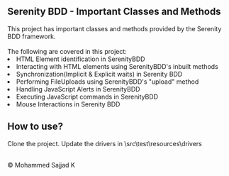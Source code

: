 <h2>Serenity BDD - Important Classes and Methods</h2>
This project has important classes and methods provided by the Serenity BDD framework.
<br><br>
The following are covered in this project:
<li>HTML Element identification in SerenityBDD</li>
<li>Interacting with HTML elements using SerenityBDD's inbuilt methods</li>
<li>Synchronization(Implicit & Explicit waits) in Serenity BDD
<li>Performing FileUploads using SerenityBDD's "upload" method
<li>Handling JavaScript Alerts in SerenityBDD
<li>Executing JavaScript commands in SerenityBDD
<li>Mouse Interactions in Serenity BDD

<br>
<h2>How to use?</h2>
Clone the project. Update the drivers in \src\test\resources\drivers
<br><br>

© Mohammed Sajjad K
